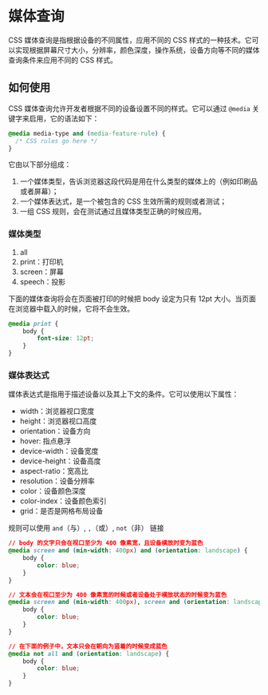 # 媒体查询

CSS 媒体查询是指根据设备的不同属性，应用不同的 CSS 样式的一种技术。它可以实现根据屏幕尺寸大小，分辨率，颜色深度，操作系统，设备方向等不同的媒体查询条件来应用不同的 CSS 样式。

## 如何使用

CSS 媒体查询允许开发者根据不同的设备设置不同的样式。它可以通过 `@media` 关键字来启用，它的语法如下：

```css
@media media-type and (media-feature-rule) {
  /* CSS rules go here */
}
```

它由以下部分组成：

1. 一个媒体类型，告诉浏览器这段代码是用在什么类型的媒体上的（例如印刷品或者屏幕）；
2. 一个媒体表达式，是一个被包含的 CSS 生效所需的规则或者测试；
3. 一组 CSS 规则，会在测试通过且媒体类型正确的时候应用。

### 媒体类型

1. all
2. print：打印机
3. screen：屏幕
4. speech：投影

下面的媒体查询将会在页面被打印的时候把 body 设定为只有 12pt 大小。当页面在浏览器中载入的时候，它将不会生效。

```css
@media print {
    body {
        font-size: 12pt;
    }
}
```

### 媒体表达式

媒体表达式是指用于描述设备以及其上下文的条件。它可以使用以下属性：

- width：浏览器视口宽度
- height：浏览器视口高度
- orientation：设备方向
- hover: 指点悬浮
- device-width：设备宽度
- device-height：设备高度
- aspect-ratio：宽高比
- resolution：设备分辨率
- color：设备颜色深度
- color-index：设备颜色索引
- grid：是否是网格布局设备

规则可以使用 `and`（与）, `,`（或）, `not`（非） 链接

```css
// body 的文字只会在视口至少为 400 像素宽，且设备横放时变为蓝色
@media screen and (min-width: 400px) and (orientation: landscape) {
    body {
        color: blue;
    }
}

// 文本会在视口至少为 400 像素宽的时候或者设备处于横放状态的时候变为蓝色
@media screen and (min-width: 400px), screen and (orientation: landscape) {
    body {
        color: blue;
    }
}

// 在下面的例子中，文本只会在朝向为竖着的时候变成蓝色
@media not all and (orientation: landscape) {
    body {
        color: blue;
    }
}
```

